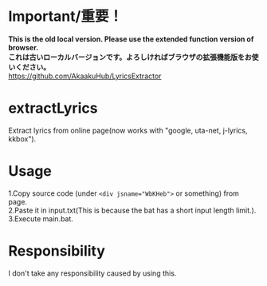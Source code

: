# Important/重要！
**This is the old local version. Please use the extended function version of browser.<br>
これは古いローカルバージョンです。よろしければブラウザの拡張機能版をお使いください。**<br>
https://github.com/AkaakuHub/LyricsExtractor

# extractLyrics
Extract lyrics from online page(now works with "google, uta-net, j-lyrics, kkbox").

# Usage
1.Copy source code (under ```<div jsname="WbKHeb">``` or something) from page.<br>
2.Paste it in input.txt(This is because the bat has a short input length limit.).<br>
3.Execute main.bat.<br>

# Responsibility
I don't take any responsibility caused by using this.
